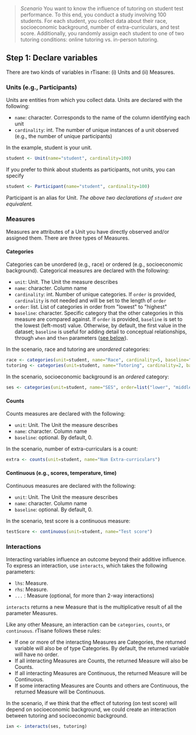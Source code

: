 > *Scenario* You want to know the influence of tutoring on student test performance. To this end, you conduct a study involving 100 students. For each student, you collect data about their race, socioeconomic background, number of extra-curriculars, and test score. Additionally, you randomly assign each student to one of two tutoring conditions: online tutoring vs. in-person tutoring.

## Step 1: Declare variables 
There are two kinds of variables in rTisane: (i) Units and (ii) Measures. 


### Units (e.g., Participants)
Units are entities from which you collect data. Units are declared with the following: 
- `name`: character. Corresponds to the name of the column identifying each unit
- `cardinality`: int. The number of unique instances of a unit observed (e.g., the number of unique participants)

In the example, student is your unit. 
```R
student <- Unit(name="student", cardinality=100)
```

If you prefer to think about students as participants, not units, you can specify
```R
student <- Participant(name="student", cardinality=100)
```
Participant is an alias for Unit. *The above two declarations of `student` are equivalent.*


### Measures
Measures are attributes of a Unit you have directly observed and/or assigned them. There are three types of Measures. 

#### Categories
Categories can be unordered (e.g., race) or ordered (e.g., socioeconomic background). Categorical measures are declared with the following: 
- `unit`: Unit. The Unit the measure describes
- `name`: character. Column name
- `cardinality`: int. Number of unique categories. If `order` is provided, `cardinality` is not needed and will be set to the length of `order`
- `order`: list. List of categories in order from "lowest" to "highest"
- `baseline`: character. Specific category that the other categories in this measure are compared against. If `order` is provided, `baseline` is set to the lowest (left-most) value. Otherwise, by default, the first value in the dataset; `baseline` is useful for adding detail to conceptual relationships, through `when` and `then` parameters ([see below](#optional-when-and-then)).

In the scenario, race and tutoring are *unordered* categories: 
```R
race <- categories(unit=student, name="Race", cardinality=5, baseline="White")
tutoring <- categories(unit=student, name="Tutoring", cardinality=2, baseline="in-person")
```

In the scenario, socioeconomic background is an *ordered* category: 
```R
ses <- categories(unit=student, name="SES", order=list("lower", "middle", "upper"))
```

#### Counts
Counts measures are declared with the following: 
- `unit`: Unit. The Unit the measure describes
- `name`: character. Column name
- `baseline`: optional. By default, 0.

In the scenario, number of extra-curriculars is a count: 
```R 
extra <- counts(unit=student, name="Num Extra-curriculars")
```

#### Continuous (e.g., scores, temperature, time)
Continuous measures are declared with the following: 
- `unit`: Unit. The Unit the measure describes
- `name`: character. Column name
- `baseline`: optional. By default, 0.

In the scenario, test score is a continuous measure: 
```R 
testScore <- continuous(unit=student, name="Test score")
```

### Interactions
Interacting variables influence an outcome beyond their additive influence. To express an interaction, use `interacts`, which takes the following parameters:
- `lhs`: Measure.
- `rhs`: Measure.
- `...` : Measure (optional, for more than 2-way interactions)

`interacts` returns a new Measure that is the multiplicative result of all the parameter Measures. 

Like any other Measure, an interaction can be `categories`, `counts`, or `continuous`. rTisane follows these rules: 
- If one or more of the interacting Measures are Categories, the returned variable will also be of type Categories. By default, the returned variable will have no order.
- If all interacting Measures are Counts, the returned Measure will also be Counts. 
- If all interacting Measures are Continuous, the returned Measure will be Continuous. 
- If some interacting Measures are Counts and others are Continuous, the returned Measure will be Continuous. 

In the scenario, if we think that the effect of tutoring (on test score) will depend on socioeconomic background, we could create an interaction between tutoring and socioeconomic background. 
```R
ixn <- interacts(ses, tutoring)
```